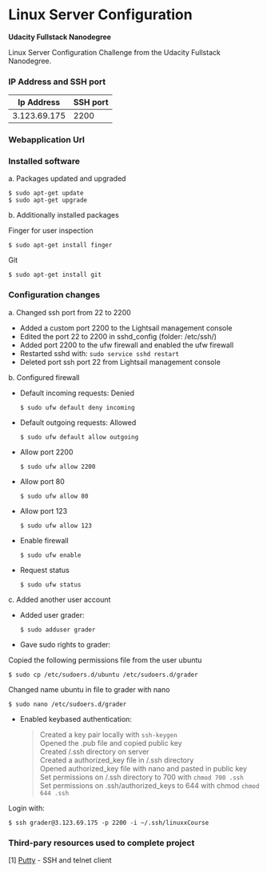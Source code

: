 # Linux Server Configuration
**Udacity Fullstack Nanodegree**

Linux Server Configuration Challenge from the Udacity Fullstack Nanodegree.

### IP Address and SSH port 

 | Ip Address  | SSH port |
 |------------ |----------|
 |3.123.69.175 | 2200     |

### Webapplication Url 


### Installed software

a. Packages updated and upgraded

 ```
 $ sudo apt-get update 
 $ sudo apt-get upgrade
 ```
  

  b. Additionally installed packages 
  

 Finger for user inspection
 ```
 $ sudo apt-get install finger
 ```
 Git
 ```
 $ sudo apt-get install git
 ```
 
### Configuration changes 

 a. Changed ssh port from 22 to 2200
    
- Added a custom port 2200 to the Lightsail management console 
- Edited the port 22 to 2200 in sshd_config (folder: /etc/ssh/)
- Added port 2200 to the ufw firewall and enabled the ufw firewall 
- Restarted sshd with: `sudo service sshd restart`
- Deleted port ssh port 22 from Lightsail management console
    
b. Configured firewall 

- Default incoming requests: Denied 
    ```
    $ sudo ufw default deny incoming
    ```
- Default outgoing requests: Allowed
    ```
    $ sudo ufw default allow outgoing
    ```
- Allow port 2200 
    ```
    $ sudo ufw allow 2200
    ```
- Allow port 80 
    ```
    $ sudo ufw allow 80
    ```
- Allow port 123
    ```
    $ sudo ufw allow 123 
    ```
- Enable firewall
    ```
    $ sudo ufw enable
    ```
- Request status
    ```
    $ sudo ufw status
    ```
  
c. Added another user account 

- Added user grader:  
    ```
    $ sudo adduser grader
    ```  
- Gave sudo rights to grader:  

Copied the following permissions file from the user ubuntu  
```
$ sudo cp /etc/sudoers.d/ubuntu /etc/sudoers.d/grader
```  
Changed name ubuntu in file to grader with nano  
```
$ sudo nano /etc/sudoers.d/grader
```  
- Enabled keybased authentication:
   > Created a key pair locally with `ssh-keygen`  
    Opened the .pub file and copied public key  
    Created /.ssh directory on server  
    Created a authorized_key file in /.ssh directory   
    Opened authorized_key file with nano and pasted in public key     
    Set permissions on /.ssh directory to 700 with `chmod 700 .ssh`  
    Set permissions on .ssh/authorized_keys to 644 with chmod `chmod 644 .ssh`  

Login with: 
```
$ ssh grader@3.123.69.175 -p 2200 -i ~/.ssh/linuxxCourse
```

### Third-pary resources used to complete project

[1] [Putty](https://www.putty.org/) - SSH and telnet client






















